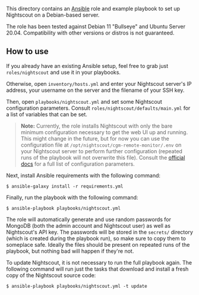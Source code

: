 This directory contains an [Ansible](https://www.ansible.com/) role and example playbook to set up Nightscout on a Debian-based server.

The role has been tested against Debian 11 "Bullseye" and Ubuntu Server 20.04. Compatibility with other versions or distros is not guaranteed.

## How to use

If you already have an existing Ansible setup, feel free to grab just `roles/nightscout` and use it in your playbooks.

Otherwise, open `inventory/hosts.yml` and enter your Nightscout server's IP address, your username on the server and the filename of your SSH key.

Then, open `playbooks/nightscout.yml` and set some Nightscout configuration parameters. Consult `roles/nightscout/defaults/main.yml` for a list of variables that can be set.

> **Note:** Currently, the role installs Nightscout with only the bare minimum configuration necessary to get the web UI up and running. This might change in the future, but for now you can use the configuration file at `/opt/nightscout/cgm-remote-monitor/.env` on your Nightscout server to perform further configuration (repeated runs of the playbook will not overwrite this file). Consult the [official docs](https://github.com/nightscout/cgm-remote-monitor#environment) for a full list of configuration parameters.

Next, install Ansible requirements with the following command:

```shell
$ ansible-galaxy install -r requirements.yml
```

Finally, run the playbook with the following command:

```shell
$ ansible-playbook playbooks/nightscout.yml
```

The role will automatically generate and use random passwords for MongoDB (both the admin account and Nightscout user) as well as Nightscout's API key. The passwords will be stored in the `secrets/` directory (which is created during the playbook run), so make sure to copy them to someplace safe. Ideally the files should be present on repeated runs of the playbook, but nothing bad will happen if they're not.

To update Nightscout, it is not necessary to run the full playbook again. The following command will run just the tasks that download and install a fresh copy of the Nightscout source code:

```shell
$ ansible-playbook playbooks/nightscout.yml -t update
```

